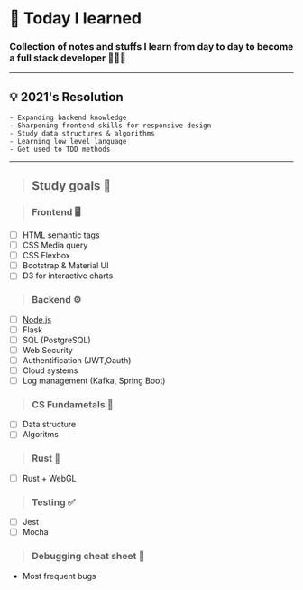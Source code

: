 # 💫 Today I learned

### Collection of notes and stuffs I learn from day to day to become a full stack developer 👩🏻‍💻

---

## 💡 2021's Resolution

```
- Expanding backend knowledge
- Sharpening frontend skills for responsive design
- Study data structures & algorithms
- Learning low level language
- Get used to TDD methods
```

---

> ## Study goals 📝

> ### Frontend 🖥

- [ ] HTML semantic tags
- [ ] CSS Media query
- [ ] CSS Flexbox
- [ ] Bootstrap & Material UI
- [ ] D3 for interactive charts

> ### Backend ⚙️

- [ ] [Node.js](https://github.com/JoannaKang/today-i-learned/tree/main/Node.js)
- [ ] Flask
- [ ] SQL (PostgreSQL)
- [ ] Web Security
- [ ] Authentification (JWT,Oauth)
- [ ] Cloud systems
- [ ] Log management (Kafka, Spring Boot)

> ### CS Fundametals 🤖

- [ ] Data structure
- [ ] Algoritms

> ### Rust 🦀

- [ ] Rust + WebGL

> ### Testing ✅

- [ ] Jest
- [ ] Mocha

> ### Debugging cheat sheet 🐛

- Most frequent bugs
